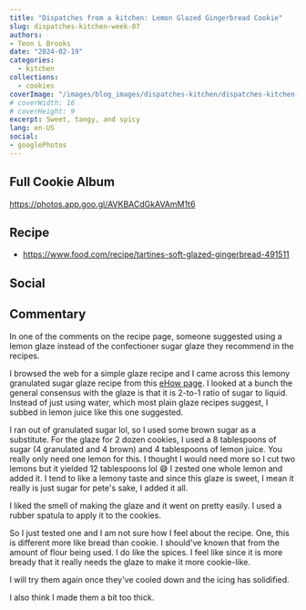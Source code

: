 ```yaml
---
title: "Dispatches from a kitchen: Lemon Glazed Gingerbread Cookie"
slug: dispatches-kitchen-week-07
authors:
- Teon L Brooks
date: "2024-02-19"
categories:
  - kitchen
collections:
  - cookies
coverImage: "/images/blog_images/dispatches-kitchen/dispatches-kitchen-week-07.jpg"
# coverWidth: 16
# coverHeight: 9
excerpt: Sweet, tangy, and spicy
lang: en-US
social:
- googlePhotos
---
```


<script> import Callout from '$lib/components/Callout.svelte'; </script>

<Callout>
<h2>Full Cookie Album</h2>

<https://photos.app.goo.gl/AVKBACdGkAVAmM1t6>
</Callout>

## Recipe

- https://www.food.com/recipe/tartines-soft-glazed-gingerbread-491511

## Social

<div>
    <span id="teonbrooks.com-3klubsgql2b2h"></span>
    <script src="https://assets.bluesky.lol/js/b1.js" data-handle="teonbrooks.com" data-skeet="3klubsgql2b2h"></script>
</div>

## Commentary

In one of the comments on the recipe page, someone suggested using a lemon glaze instead of the confectioner sugar glaze they recommend in the recipes.

I browsed the web for a simple glaze recipe and I came across this lemony granulated sugar glaze recipe from this [eHow page](https://www.ehow.com/how_7646167_make-glaze-granulated-sugar.html). I looked at a bunch the general consensus with the glaze is that it is 2-to-1 ratio of sugar to liquid. Instead of just using water, which most plain glaze recipes suggest, I subbed in lemon juice like this one suggested.

I ran out of granulated sugar lol, so I used some brown sugar as a substitute. For the glaze for 2 dozen cookies, I used a 8 tablespoons of sugar (4 granulated and 4 brown) and 4 tablespoons of lemon juice. You really only need one lemon for this. I thought I would need more so I cut two lemons but it yielded 12 tablespoons lol 😅
I zested one whole lemon and added it. I tend to like a lemony taste and since this glaze is sweet, I mean it really is just sugar for pete's sake, I added it all.

I liked the smell of making the glaze and it went on pretty easily. I used a rubber spatula to apply it to the cookies.

So I just tested one and I am not sure how I feel about the recipe. One, this is different more like bread than cookie. I should've known that from the amount of flour being used. I do like the spices. I feel like since it is more bready that it really needs the glaze to make it more cookie-like.

I will try them again once they've cooled down and the icing has solidified.

I also think I made them a bit too thick.
